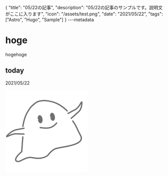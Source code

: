 {
  "title": "05/22の記事",
  "description": "05/22の記事のサンプルです。説明文がここに入ります",
  "icon": "/assets/test.png",
  "date": "2021/05/22",
  "tags": ["Astro", "Hugo", "Sample"]
}
---metadata

# hoge
hogehoge

## today
2021/05/22

![img](/assets/test.png)